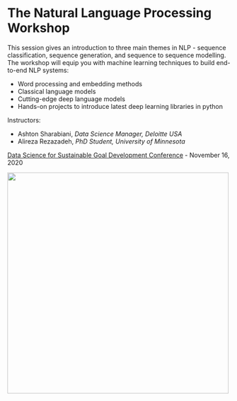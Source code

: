 # The Natural Language Processing Workshop

This session gives an introduction to three main themes in NLP - sequence classification, sequence generation, and sequence to sequence modelling. 
The workshop will equip you with machine learning techniques to build end-to-end NLP systems:

* Word processing and embedding methods
* Classical language models
* Cutting-edge deep language models
* Hands-on projects to introduce latest deep learning libraries in python

Instructors:
* Ashton Sharabiani, *Data Science Manager, Deloitte USA*
* Alireza Rezazadeh, *PhD Student, University of Minnesota*

[Data Science for Sustainable Goal Development Conference](https://www.indodataweek.com/agenda) - November 16, 2020

<img src="https://media-exp1.licdn.com/dms/image/C5622AQFqQlXm-fds7w/feedshare-shrink_1280-alternative/0/1603289118675?e=1610582400&v=beta&t=kQ_oYrS4s5dSn-B7Q5LlxM4gxPLZ_v-r-4ev5x9yF8s" width="500">
